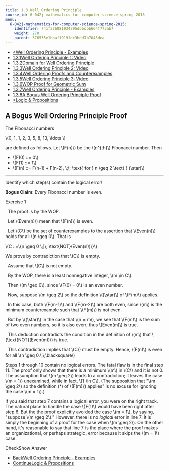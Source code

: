 ```yaml
---
title: 1.3 Well Ordering Principle
course_id: 6-042j-mathematics-for-computer-science-spring-2015
menu:
  6-042j-mathematics-for-computer-science-spring-2015:
    identifier: 741f326081934295dbbcbb664f773ab7
    weight: 270
    parent: 376535e1bbaf1919fdc3bdd7b7043dea
---
```

*   [<Well Ordering Principle - Examples](/courses/electrical-engineering-and-computer-science/6-042j-mathematics-for-computer-science-spring-2015/proofs/tp2-1/vertical-69c747468b20)
*   [1.3.1Well Ordering Principle 1: Video](/courses/electrical-engineering-and-computer-science/6-042j-mathematics-for-computer-science-spring-2015/proofs/tp2-1)
*   [1.3.2Domain for Well Ordering Principle](/courses/electrical-engineering-and-computer-science/6-042j-mathematics-for-computer-science-spring-2015/proofs/tp2-1/vertical-1d9c2a0e507a)
*   [1.3.3Well Ordering Principle 2: Video](/courses/electrical-engineering-and-computer-science/6-042j-mathematics-for-computer-science-spring-2015/proofs/tp2-1/vertical-735460178366)
*   [1.3.4Well Ordering Proofs and Counterexamples](/courses/electrical-engineering-and-computer-science/6-042j-mathematics-for-computer-science-spring-2015/proofs/tp2-1/vertical-001819756631)
*   [1.3.5Well Ordering Principle 3: Video](/courses/electrical-engineering-and-computer-science/6-042j-mathematics-for-computer-science-spring-2015/proofs/tp2-1/vertical-4bb7930de7ec)
*   [1.3.6WOP Proof for Geometric Sum](/courses/electrical-engineering-and-computer-science/6-042j-mathematics-for-computer-science-spring-2015/proofs/tp2-1/vertical-21c9adce63e4)
*   [1.3.7Well Ordering Principle - Examples](/courses/electrical-engineering-and-computer-science/6-042j-mathematics-for-computer-science-spring-2015/proofs/tp2-1/vertical-69c747468b20)
*   [1.3.8A Bogus Well Ordering Principle Proof](/courses/electrical-engineering-and-computer-science/6-042j-mathematics-for-computer-science-spring-2015/proofs/tp2-1/vertical-0d330bfe723d)
*   [\>Logic & Propositions](/courses/electrical-engineering-and-computer-science/6-042j-mathematics-for-computer-science-spring-2015/proofs/tp2-2)

A Bogus Well Ordering Principle Proof
-------------------------------------

  

The Fibonacci numbers

\\(0, 1, 1, 2, 3, 5, 8, 13, \\ldots \\)

are defined as follows. Let \\(F(n)\\) be the \\(n^{th}\\) Fibonacci number. Then

*   \\(F(0) ::= 0\\)
*   \\(F(1) ::= 1\\)
*   \\(F(n) ::= F(n-1) + F(n-2), \\;\\; \\text{ for } n \\geq 2 \\text{ } (\\star)\\)

* * *

  

Identify which step(s) contain the logical error!

**Bogus Claim**: Every Fibonacci number is even.

Exercise 1

&nbsp; The proof is by the WOP. &nbsp;

&nbsp; Let \\(Even(n)\\) mean that \\(F(n)\\) is even. &nbsp;

&nbsp; Let \\(C\\) be the set of counterexamples to the assertion that \\(Even(n)\\) holds for all \\(n \\geq 0\\). That is

\\(C ::=\\{n \\geq 0 \\;|\\; \\text{NOT}(Even(n))\\}\\)

We prove by contradiction that \\(C\\) is empty. &nbsp;

&nbsp; Assume that \\(C\\) is not empty. &nbsp;

&nbsp; By the WOP, there is a least nonnegative integer, \\(m \\in C\\). &nbsp;

&nbsp; Then \\(m \\geq 0\\), since \\(F(0) = 0\\) is an even number. &nbsp;

&nbsp; Now, suppose \\(m \\geq 2\\) so the definition \\((\\star)\\) of \\(F(m)\\) applies. &nbsp;

&nbsp; In this case, both \\(F(m-1)\\) and \\(F(m-2)\\) are both even, since \\(m\\) is the minimum counterexample such that \\(F(m)\\) is not even. &nbsp;

&nbsp; But by \\((\\star)\\) in the case that \\(n = m\\), we see that \\(F(m)\\) is the sum of two even numbers, so it is also even; thus \\(Even(m)\\) is true. &nbsp;

&nbsp; This deduction contradicts the condition in the definition of \\(m\\) that \\(\\text{NOT}(Even(m))\\) is true. &nbsp;

&nbsp; This contradiction implies that \\(C\\) must be empty. Hence, \\(F(n)\\) is even for all \\(n \\geq 0.\\;\\;\\blacksquare\\) &nbsp;

Steps 1 through 10 contain no logical errors. The fatal flaw is in the final step 11. The proof only shows that there is a minimum \\(m\\) in \\(C\\) and it is not 0. The assumption that \\(m \\geq 2\\) leads to a contradiction; it leaves the case \\(m = 1\\) unexamined, while in fact, \\(1 \\in C\\). (The supposition that "\\(m \\geq 2\\) so the definition (\*) of \\(F(m)\\) applies" is no excuse for ignoring the case \\(m = 1\\).)

If you said that step 7 contains a logical error, you were on the right track. The natural place to handle the case \\(F(1)\\) would have been right after step 6. But the the proof explicitly avoided the case \\(m = 1\\), by saying, "suppose \\(m \\geq 2\\)." However, there is no _logical_ error in line 7: it is simply the beginning of a proof for the case when \\(m \\geq 2\\). On the other hand, it's reasonable to say that line 7 is the place where the proof makes an organizational, or perhaps strategic, error because it skips the \\(m = 1\\) case.

CheckShow Answer

*   [BackWell Ordering Principle - Examples](/courses/electrical-engineering-and-computer-science/6-042j-mathematics-for-computer-science-spring-2015/proofs/tp2-1/vertical-69c747468b20)
*   [ContinueLogic & Propositions](/courses/electrical-engineering-and-computer-science/6-042j-mathematics-for-computer-science-spring-2015/proofs/tp2-2)